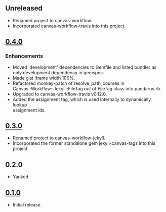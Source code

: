 ## Unreleased
* Renamed project to canvas-workflow.
* Incorporated canvas-workflow-travis into this project.

## [0.4.0](https://github.com/jiverson002/canvas-workflow/releases/tag/0.4.0)

### Enhancements
* Moved 'development' dependencies to Gemfile and listed bundler as only
  development dependency in gemspec.
* Made gist iframe width 100%.
* Refactored monkey-patch of resolve\_path\_courses in
  Canvas::Workflow::Jekyll::FileTag out of FileTag class into pandarus.rb.
* Upgraded to canvas-workflow-travis v0.12.0.
* Added the assignment tag, which is used internally to dynamically lookup   
  assignment ids.

## [0.3.0](https://github.com/jiverson002/canvas-workflow/releases/tag/0.3.0)
* Renamed project to canvas-workflow-jekyll.
* Incorporated the former standalone gem jekyll-canvas-tags into this project.

## 0.2.0
* Yanked.

## [0.1.0](https://github.com/jiverson002/canvas-workflow/releases/tag/0.1.0)
* Initial release.
